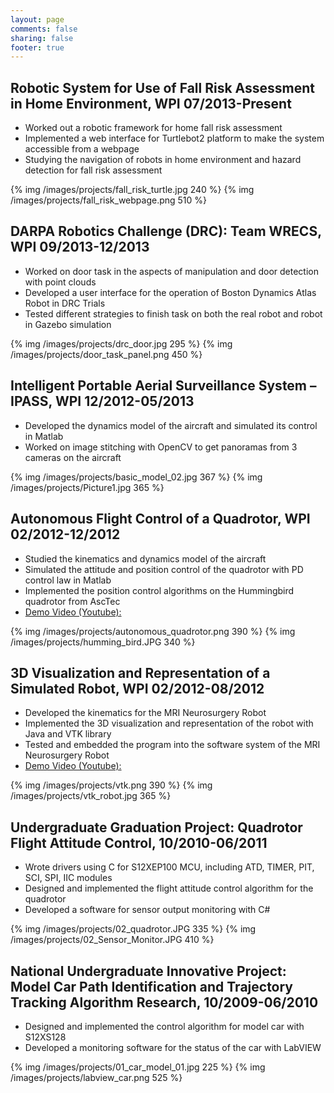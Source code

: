 ```yaml
---
layout: page
comments: false
sharing: false
footer: true
---
```


## Robotic System for Use of Fall Risk Assessment in Home Environment, WPI 07/2013-Present

- Worked out a robotic framework for home fall risk assessment
- Implemented a web interface for Turtlebot2 platform to make the system accessible from a webpage 
- Studying the navigation of robots in home environment and hazard detection for fall risk assessment   

{% img /images/projects/fall_risk_turtle.jpg 240 %}
{% img /images/projects/fall_risk_webpage.png 510 %}


## DARPA Robotics Challenge (DRC): Team WRECS, WPI 09/2013-12/2013

- Worked on door task in the aspects of manipulation and door detection with point clouds
- Developed a user interface for the operation of Boston Dynamics Atlas Robot in DRC Trials
- Tested different strategies to finish task on both the real robot and robot in Gazebo simulation

{% img /images/projects/drc_door.jpg 295 %}
{% img /images/projects/door_task_panel.png 450 %}


## Intelligent Portable Aerial Surveillance System – IPASS, WPI 12/2012-05/2013

-  Developed the dynamics model of the aircraft and simulated its control in   Matlab
- Worked on image stitching with OpenCV to get panoramas from 3 cameras on the aircraft

{% img /images/projects/basic_model_02.jpg 367 %}
{% img /images/projects/Picture1.jpg 365 %}

## Autonomous Flight Control of a Quadrotor, WPI 02/2012-12/2012

- Studied the kinematics and dynamics model of the aircraft
- Simulated the attitude and position control of the quadrotor with PD control law in Matlab
- Implemented the position control algorithms on the Hummingbird quadrotor from AscTec
- [Demo Video (Youtube):](http://www.youtube.com/watch?v=GF0DLWTfk3U&feature=c4-overview&list=UUZavD4SDX_YwDwgSEyUDrcQ)

{% img /images/projects/autonomous_quadrotor.png 390 %}
{% img /images/projects/humming_bird.JPG 340 %}

## 3D Visualization and Representation of a Simulated Robot, WPI 02/2012-08/2012

- Developed the kinematics for the MRI Neurosurgery Robot
- Implemented the 3D visualization and representation of the robot with Java and VTK library
- Tested and embedded the program into the software system of the MRI Neurosurgery Robot
- [Demo Video (Youtube):](http://www.youtube.com/watch?v=8LrmLvdZvYY&feature=c4-overview&list=UUZavD4SDX_YwDwgSEyUDrcQ)

{% img /images/projects/vtk.png 390 %}
{% img /images/projects/vtk_robot.jpg 365 %}

## Undergraduate Graduation Project: Quadrotor Flight Attitude Control, 10/2010-06/2011

- Wrote drivers using C for S12XEP100 MCU, including ATD, TIMER, PIT, SCI, SPI, IIC modules
- Designed and implemented the flight attitude control algorithm for the quadrotor
- Developed a software for sensor output monitoring with C#

{% img /images/projects/02_quadrotor.JPG 335 %}
{% img /images/projects/02_Sensor_Monitor.JPG 410 %}  

## National Undergraduate Innovative Project: Model Car Path Identification and Trajectory Tracking Algorithm Research, 10/2009-06/2010

- Designed and implemented the control algorithm for model car with S12XS128
- Developed a monitoring software for the status of the car with LabVIEW

{% img /images/projects/01_car_model_01.jpg 225 %}
{% img /images/projects/labview_car.png 525 %}  
